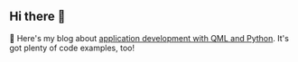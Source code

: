 ## Hi there 👋

🔭 Here's my blog about [application development with QML and Python](https://quitemeticulouslogic.com/). It's got plenty of code examples, too!
